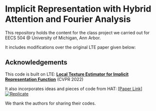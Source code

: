 # Implicit Representation with Hybrid Attention and Fourier Analysis

This repository holds the content for the class project we carried out for EECS 504 @ University of Michigan, Ann Arbor.

It includes modifications over the original LTE paper given below:





## Acknowledgements
This code is built on LTE: 
[**Local Texture Estimator for Implicit Representation Function**](https://ipl.dgist.ac.kr/LTE_cvpr.pdf) (CVPR 2022)

It also incorporates ideas and pieces of code from HAT:
[[Paper Link]](https://arxiv.org/abs/2205.04437) [![Replicate](https://replicate.com/cjwbw/hat/badge)](https://replicate.com/cjwbw/hat)

We thank the authors for sharing their codes.
